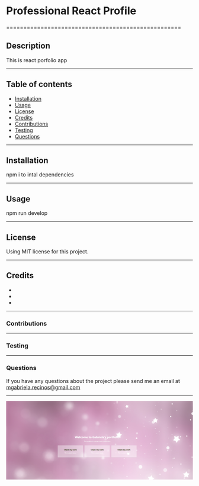 <!-- Description, Table of Contents, Installation, Usage, License, credits, Contributing, Tests, and Questions -->

# Professional React Profile
===================================================
## Description
This is react porfolio app
***
## Table of contents
- [Installation](#installation) 
- [Usage](#usage)
- [License](#license)
- [Credits](#credits)
- [Contributions](#contributions)
- [Testing](#testing)
- [Questions](#questions)
***

## Installation
npm i to intal dependencies
***

## Usage
npm run develop
***

## License

Using MIT license for this project.
***
## Credits
- 
- 
- 
***

### Contributions


***

### Testing

***

### Questions

If you have any questions about the project please send me an email at mgabriela.recinos@gmail.com
***


![image](./reactpic.png)

